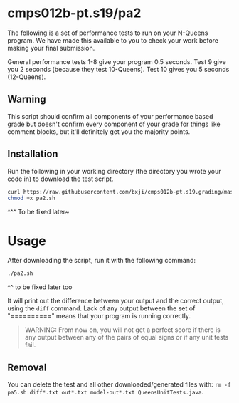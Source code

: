 # cmps012b-pt.s19/pa2

The following is a set of performance tests to run on your N-Queens program.
We have made this available to you to check your work before making your final
submission.

General performance tests 1-8 give your program 0.5 seconds.
Test 9 give you 2 seconds (because they test 10-Queens). Test 10 gives you 5 seconds (12-Queens).

## Warning

This script should confirm all components of your performance based grade but
doesn't confirm every component of your grade for things like comment blocks,
but it'll definitely get you the majority points.

## Installation

Run the following in your working directory (the directory you wrote your code
in) to download the test script.

```bash
curl https://raw.githubusercontent.com/bxji/cmps012b-pt.s19.grading/master/pa2/pa2.sh > pa2.sh
chmod +x pa2.sh
```
^^^ To be fixed later~

# Usage

After downloading the script, run it with the following command:

```bash
./pa2.sh
```
^^ to be fixed later too

It will print out the difference between your output and the correct output,
using the `diff` command. Lack of any output between the set of "=========="
means that your program is running correctly.

> WARNING: From now on, you will not get a perfect score if there is any output
between any of the pairs of equal signs or if any unit tests fail.

## Removal

You can delete the test and all other downloaded/generated files with:
`rm -f pa5.sh diff*.txt out*.txt model-out*.txt QueensUnitTests.java`.
